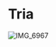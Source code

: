 # Tria

![IMG_6967](https://user-images.githubusercontent.com/5007920/216170197-d10ef46f-8f2a-4d2e-a1ec-fcbca54ca9a8.PNG)
